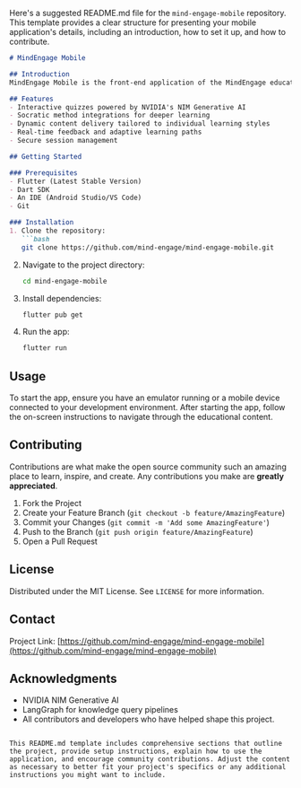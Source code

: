 Here's a suggested README.md file for the `mind-engage-mobile` repository. This template provides a clear structure for presenting your mobile application's details, including an introduction, how to set it up, and how to contribute.

```markdown
# MindEngage Mobile

## Introduction
MindEngage Mobile is the front-end application of the MindEngage educational platform. Built with Flutter, it offers a responsive and engaging learning experience across all mobile devices, utilizing AI-driven quizzes and Socratic learning methods to enhance user engagement and educational depth.

## Features
- Interactive quizzes powered by NVIDIA's NIM Generative AI
- Socratic method integrations for deeper learning
- Dynamic content delivery tailored to individual learning styles
- Real-time feedback and adaptive learning paths
- Secure session management

## Getting Started

### Prerequisites
- Flutter (Latest Stable Version)
- Dart SDK
- An IDE (Android Studio/VS Code)
- Git

### Installation
1. Clone the repository:
   ```bash
   git clone https://github.com/mind-engage/mind-engage-mobile.git
   ```
2. Navigate to the project directory:
   ```bash
   cd mind-engage-mobile
   ```
3. Install dependencies:
   ```bash
   flutter pub get
   ```
4. Run the app:
   ```bash
   flutter run
   ```

## Usage
To start the app, ensure you have an emulator running or a mobile device connected to your development environment. After starting the app, follow the on-screen instructions to navigate through the educational content.

## Contributing
Contributions are what make the open source community such an amazing place to learn, inspire, and create. Any contributions you make are **greatly appreciated**.

1. Fork the Project
2. Create your Feature Branch (`git checkout -b feature/AmazingFeature`)
3. Commit your Changes (`git commit -m 'Add some AmazingFeature'`)
4. Push to the Branch (`git push origin feature/AmazingFeature`)
5. Open a Pull Request

## License
Distributed under the MIT License. See `LICENSE` for more information.

## Contact
Project Link: [https://github.com/mind-engage/mind-engage-mobile](https://github.com/mind-engage/mind-engage-mobile)

## Acknowledgments
- NVIDIA NIM Generative AI
- LangGraph for knowledge query pipelines
- All contributors and developers who have helped shape this project.

```

This README.md template includes comprehensive sections that outline the project, provide setup instructions, explain how to use the application, and encourage community contributions. Adjust the content as necessary to better fit your project's specifics or any additional instructions you might want to include.